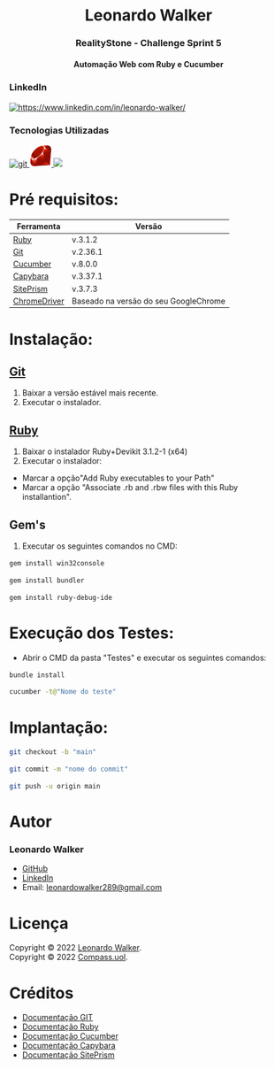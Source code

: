 <h1 align="center">Leonardo Walker</h1>
<h3 align="center"> RealityStone - Challenge Sprint 5</h3>
<h4 align="center"> Automação Web com Ruby e Cucumber </h4>

<h3 align="left">LinkedIn </h3>
<p align="left">
<a href="https://linkedin.com/in/https://www.linkedin.com/in/leonardo-walker/" target="blank"><img align="center" src="https://raw.githubusercontent.com/rahuldkjain/github-profile-readme-generator/master/src/images/icons/Social/linked-in-alt.svg" alt="https://www.linkedin.com/in/leonardo-walker/" height="30" width="40" /></a>
</p>

<h3 align="left">Tecnologias Utilizadas </h3>
<p align="left"> <a href="https://git-scm.com/" target="_blank" rel="noreferrer"> <img src="https://www.vectorlogo.zone/logos/git-scm/git-scm-icon.svg" alt="git" width="40" height="40"/> </a> <a href="https://www.ruby-lang.org/en/" target="_blank" rel="noreferrer"> <img src="https://raw.githubusercontent.com/devicons/devicon/master/icons/ruby/ruby-original.svg" alt="ruby" width="40" height="40"/> <img src=https://user-images.githubusercontent.com/106784535/176747130-46677b0c-cb20-4cc5-b177-ada7b6a7c2fd.png>
 </a> </p>


# Pré requisitos:
| Ferramenta | Versão  |
|-------|--------|
| [Ruby](https://www.ruby-lang.org/pt/) | v.3.1.2  |
| [Git](https://git-scm.com/)   | v.2.36.1 |
| [Cucumber](https://rubygems.org/gems/cucumber) | v.8.0.0  |
| [Capybara](https://rubygems.org/gems/capybara/versions/2.7.1?locale=pt-BR) | v.3.37.1  |
| [SitePrism](https://rubygems.org/gems/site_prism/versions/2.9?locale=pt-BR) | v.3.7.3  |
| [ChromeDriver](https://chromedriver.chromium.org/downloads) | Baseado na versão do seu GoogleChrome   |

# Instalação:
## [Git](https://git-scm.com/downloads)
1. Baixar a versão estável mais recente.
2. Executar o instalador.

## [Ruby](https://rubyinstaller.org/downloads/)
 1. Baixar o instalador Ruby+Devikit 3.1.2-1 (x64)
 2. Executar o instalador:
  - Marcar a opção"Add Ruby executables to your Path"
  - Marcar a opção "Associate .rb and .rbw files with this Ruby installantion".
  
## Gem's
1. Executar os seguintes comandos no CMD: <br>
 ```sh 
 gem install win32console 
 ``` 
 ```sh 
 gem install bundler 
 ``` 
 ```sh 
 gem install ruby-debug-ide
 ``` 
  
# Execução dos Testes:
- Abrir o CMD da pasta "Testes" e executar os seguintes comandos:
 ```sh
 bundle install
 ```
  ```sh
 cucumber -t@"Nome do teste"
 ```
 
# Implantação:
```sh
git checkout -b "main"
```
```sh
git commit -m "nome do commit"
```
```sh
git push -u origin main
```
# Autor
### Leonardo Walker
- [GitHub](https://github.com/leonardo-walker)
- [LinkedIn](https://www.linkedin.com/in/leonardo-walker/)
- Email: leonardowalker289@gmail.com


# Licença
Copyright © 2022 [Leonardo Walker](https://github.com/leonardo-walker).<br>
Copyright © 2022 [Compass.uol](https://compass.uol/).

# Créditos
- [Documentação GIT](https://git-scm.com/doc)
- [Documentação Ruby](https://www.ruby-lang.org/pt/documentation/)
- [Documentação Cucumber](https://github.com/cucumber/cucumber-ruby)
- [Documentação Capybara](https://github.com/teamcapybara/capybara)
- [Documentação SitePrism](https://github.com/site-prism/site_prism)
